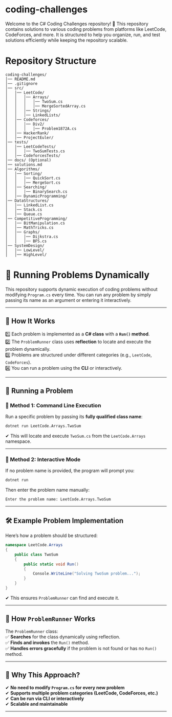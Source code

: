 # coding-challenges
Welcome to the C# Coding Challenges repository! 🚀 This repository contains solutions to various coding problems from platforms like LeetCode, CodeForces, and more. It is structured to help you organize, run, and test solutions efficiently while keeping the repository scalable.

# Repository Structure
```
coding-challenges/
│── README.md
│── .gitignore
│── src/
│   │── LeetCode/
│   │   │── Arrays/
│   │   │   │── TwoSum.cs
│   │   │   │── MergeSortedArray.cs
│   │   │── Strings/
│   │   │── LinkedLists/
│   │── Codeforces/
│   │   │── Div2/
│   │   │   │── Problem1872A.cs
│   │── HackerRank/
│   │── ProjectEuler/
│── tests/
│   │── LeetCodeTests/
│   │   │── TwoSumTests.cs
│   │── CodeforcesTests/
│── docs/ (Optional)
│── solutions.md
│── Algorithms/
│   │── Sorting/
│   │   │── QuickSort.cs
│   │   │── MergeSort.cs
│   │── Searching/
│   │   │── BinarySearch.cs
│   │── DynamicProgramming/
│── DataStructures/
│   │── LinkedList.cs
│   │── Stack.cs
│   │── Queue.cs
│── CompetitiveProgramming/
│   │── BitManipulation.cs
│   │── MathTricks.cs
│   │── Graphs/
│   │   │── Dijkstra.cs
│   │   │── BFS.cs
│── SystemDesign/
│   │── LowLevel/
│   │── HighLevel/
```

# 🚀 Running Problems Dynamically

This repository supports dynamic execution of coding problems without modifying `Program.cs` every time. You can run any problem by simply passing its name as an argument or entering it interactively.

---

## 📌 How It Works

1️⃣ Each problem is implemented as a **C# class** with a **`Run()` method**.  
2️⃣ The `ProblemRunner` class uses **reflection** to locate and execute the problem dynamically.  
3️⃣ Problems are structured under different categories (e.g., `LeetCode`, `CodeForces`).  
4️⃣ You can run a problem using the **CLI** or interactively.  

---

## 🎯 Running a Problem

### 🔹 Method 1: Command Line Execution
Run a specific problem by passing its **fully qualified class name**:

```sh
dotnet run LeetCode.Arrays.TwoSum
```
✔ This will locate and execute `TwoSum.cs` from the `LeetCode.Arrays` namespace.

---

### 🔹 Method 2: Interactive Mode
If no problem name is provided, the program will prompt you:
```sh
dotnet run
```
Then enter the problem name manually:
```
Enter the problem name: LeetCode.Arrays.TwoSum
```

---

## 🛠 Example Problem Implementation

Here’s how a problem should be structured:

```csharp
namespace LeetCode.Arrays
{
    public class TwoSum
    {
        public static void Run()
        {
            Console.WriteLine("Solving TwoSum problem...");
        }
    }
}
```
✔ This ensures `ProblemRunner` can find and execute it.

---

## 🚀 How `ProblemRunner` Works

The `ProblemRunner` class:  
✅ **Searches** for the class dynamically using reflection.  
✅ **Finds and invokes** the `Run()` method.  
✅ **Handles errors gracefully** if the problem is not found or has no `Run()` method.  

---

## 📌 Why This Approach?
✔ **No need to modify `Program.cs` for every new problem**  
✔ **Supports multiple problem categories (LeetCode, CodeForces, etc.)**  
✔ **Can be run via CLI or interactively**  
✔ **Scalable and maintainable**  

---



